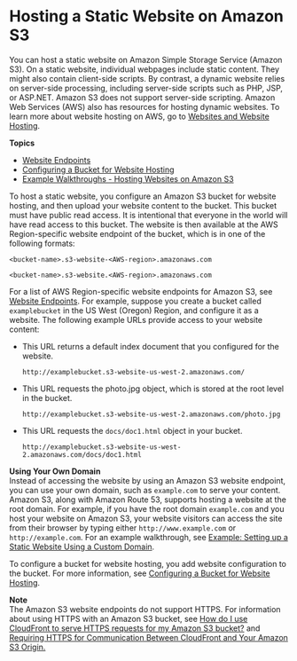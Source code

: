 # Hosting a Static Website on Amazon S3<a name="WebsiteHosting"></a>

You can host a static website on Amazon Simple Storage Service \(Amazon S3\)\. On a static website, individual webpages include static content\. They might also contain client\-side scripts\. By contrast, a dynamic website relies on server\-side processing, including server\-side scripts such as PHP, JSP, or ASP\.NET\. Amazon S3 does not support server\-side scripting\. Amazon Web Services \(AWS\) also has resources for hosting dynamic websites\. To learn more about website hosting on AWS, go to [Websites and Website Hosting](https://aws.amazon.com/websites/)\. 

**Topics**
+ [Website Endpoints](WebsiteEndpoints.md)
+ [Configuring a Bucket for Website Hosting](HowDoIWebsiteConfiguration.md)
+ [Example Walkthroughs \- Hosting Websites on Amazon S3](hosting-websites-on-s3-examples.md)

To host a static website, you configure an Amazon S3 bucket for website hosting, and then upload your website content to the bucket\. This bucket must have public read access\. It is intentional that everyone in the world will have read access to this bucket\. The website is then available at the AWS Region\-specific website endpoint of the bucket, which is in one of the following formats:

```
<bucket-name>.s3-website-<AWS-region>.amazonaws.com
```

```
<bucket-name>.s3-website.<AWS-region>.amazonaws.com
```

For a list of AWS Region\-specific website endpoints for Amazon S3, see [Website Endpoints](WebsiteEndpoints.md)\. For example, suppose you create a bucket called `examplebucket` in the US West \(Oregon\) Region, and configure it as a website\.  The following example URLs provide access to your website content: 
+ This URL returns a default index document that you configured for the website\.

  ```
  http://examplebucket.s3-website-us-west-2.amazonaws.com/
  ```
+ This URL requests the photo\.jpg object, which is stored at the root level in the bucket\.

  ```
  http://examplebucket.s3-website-us-west-2.amazonaws.com/photo.jpg
  ```
+ This URL requests the `docs/doc1.html` object in your bucket\. 

  ```
  http://examplebucket.s3-website-us-west-2.amazonaws.com/docs/doc1.html
  ```

**Using Your Own Domain**  
Instead of accessing the website by using an Amazon S3 website endpoint, you can use your own domain, such as `example.com` to serve your content\. Amazon S3, along with Amazon Route 53, supports hosting a website at the root domain\. For example, if you have the root domain `example.com` and you host your website on Amazon S3, your website visitors can access the site from their browser by typing either `http://www.example.com` or `http://example.com`\. For an example walkthrough, see [Example: Setting up a Static Website Using a Custom Domain](website-hosting-custom-domain-walkthrough.md)\. 

To configure a bucket for website hosting, you add website configuration to the bucket\. For more information, see [Configuring a Bucket for Website Hosting](HowDoIWebsiteConfiguration.md)\.

**Note**  
The Amazon S3 website endpoints do not support HTTPS\. For information about using HTTPS with an Amazon S3 bucket, see [How do I use CloudFront to serve HTTPS requests for my Amazon S3 bucket?](https://aws.amazon.com/premiumsupport/knowledge-center/cloudfront-https-requests-s3) and [Requiring HTTPS for Communication Between CloudFront and Your Amazon S3 Origin\.](https://docs.aws.amazon.com/AmazonCloudFront/latest/DeveloperGuide/using-https-cloudfront-to-s3-origin.html) 